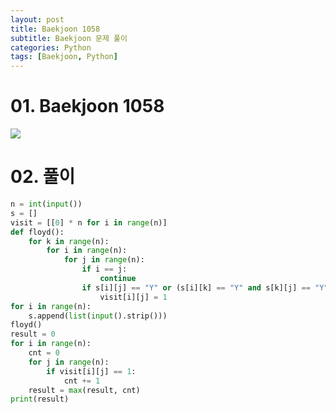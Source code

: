 ```yaml
---
layout: post
title: Baekjoon 1058
subtitle: Baekjoon 문제 풀이
categories: Python
tags: [Baekjoon, Python]
---
```


# 01. Baekjoon 1058

<img src="https://github.com/WoojinJeonkr/WoojinJeonkr.github.io/blob/main/assets/images/post_image/baekjoon_1058.png?raw=true">

# 02. 풀이

```Python
n = int(input())
s = []
visit = [[0] * n for i in range(n)]
def floyd():
    for k in range(n):
        for i in range(n):
            for j in range(n):
                if i == j:
                    continue
                if s[i][j] == "Y" or (s[i][k] == "Y" and s[k][j] == "Y"):
                    visit[i][j] = 1
for i in range(n):
    s.append(list(input().strip()))
floyd()
result = 0
for i in range(n):
    cnt = 0
    for j in range(n):
        if visit[i][j] == 1:
            cnt += 1
    result = max(result, cnt)
print(result)
```